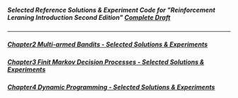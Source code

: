 ##### Selected Reference Solutions & Experiment Code for ___"Reinforcement Leraning Introduction Second Edition"___ [Complete Draft](http://www.incompleteideas.net/sutton/book/bookdraft2017nov5.pdf)


***

##### [Chapter2 Multi-armed Bandits - Selected Solutions & Experiments](./solutions/chapter2/selected-solutions.md)

##### [Chapter3 Finit Markov Decision Processes - Selected Solutions & Experiments](./solutions/chapter3/selected-solutions.md)

##### [Chapter4 Dynamic Programming - Selected Solutions & Experiments](./solutions/chapter4/selected-solutions.md)
